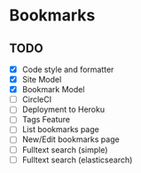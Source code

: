 # Bookmarks

## TODO

- [x] Code style and formatter
- [x] Site Model
- [x] Bookmark Model
- [ ] CircleCI
- [ ] Deployment to Heroku
- [ ] Tags Feature
- [ ] List bookmarks page
- [ ] New/Edit bookmarks page
- [ ] Fulltext search (simple)
- [ ] Fulltext search (elasticsearch)
